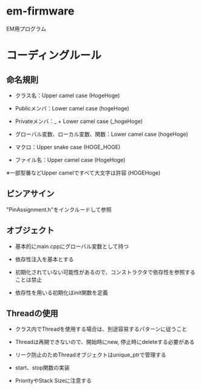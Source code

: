 # em-firmware

EM用プログラム

# コーディングルール

## 命名規則

- クラス名：Upper camel case (HogeHoge)

- Publicメンバ：Lower camel case (hogeHoge)

- Privateメンバ：_ + Lower camel case (_hogeHoge)

- グローバル変数、ローカル変数、関数：Lower camel case (hogeHoge)

- マクロ：Upper snake case (HOGE_HOGE)

- ファイル名：Upper camel case (HogeHoge)

※一部型番などUpper camelですべて大文字は許容 (HOGEHoge)

## ピンアサイン

"PinAssignment.h"をインクルードして参照

## オブジェクト

- 基本的にmain.cppにグローバル変数として持つ

- 依存性注入を基本とする

- 初期化されていない可能性があるので、コンストラクタで依存性を参照することは禁止

- 依存性を用いる初期化はinit関数を定義

## Threadの使用

- クラス内でThreadを使用する場合は、別途容易するパターンに従うこと

- Threadは再開できないので、開始時にnew, 停止時にdeleteする必要がある

- リーク防止のためThreadオブジェクトはunique_ptrで管理する

- start、stop関数の実装

- PriorityやStack Sizeに注意する
